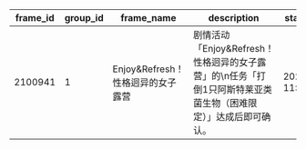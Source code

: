 |frame_id|group_id|frame_name|description|start_time|
| --- | --- | --- | --- | --- |
|2100941|1|Enjoy&Refresh！性格迥异的女子露营|剧情活动「Enjoy&Refresh！性格迥异的女子露营」的\n任务「打倒1只阿斯特莱亚类菌生物（困难限定）」达成后即可确认。|2024/5/31 11:00:00|